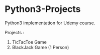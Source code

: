 # Python3-Projects

Python3 implementation for Udemy course.

Projects :
1) TicTacToe Game
2) BlackJack Game (1 Person)
